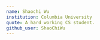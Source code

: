 ```yaml
---
name: Shaochi Wu
institution: Columbia University
quote: A hard working CS student.
github_user: ShaoChiWu
---
```

